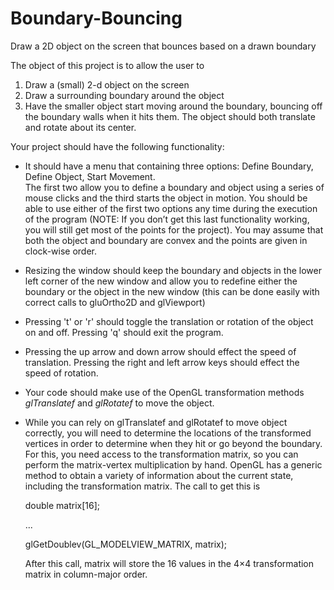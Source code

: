# Boundary-Bouncing
Draw a 2D object on the screen that bounces based on a drawn boundary

The object of this project is to allow the user to

1.  Draw a (small) 2-d object on the screen
2.  Draw a surrounding boundary around the object
3.  Have the smaller object start moving around the boundary, bouncing off the boundary walls when it hits them.  The object should both translate and rotate about its center.

Your project should have the following functionality:
- It  should  have  a  menu  that  containing  three  options: Define Boundary, Define Object, Start Movement.  
The first two allow you to define a boundary and object using a series of mouse clicks and the third starts the object in motion.
You should be able to use either of the first two options any time during the execution of the program (NOTE: If you don’t get this last functionality working, you will still get most of the points for the project).  You may assume that both the object and boundary are convex and the points are given in clock-wise order.

- Resizing the window should keep the boundary and objects in the lower left corner of the new window and allow you to redefine either the boundary or the object in the new window (this can be done easily with correct calls to gluOrtho2D and glViewport)
- Pressing 't' or 'r' should toggle the translation or rotation of the object on and off.  Pressing 'q' should exit the program.
- Pressing the up arrow and down arrow should effect the speed of translation.  Pressing the right and left arrow keys should effect the speed of rotation.
- Your  code  should  make  use  of  the  OpenGL  transformation  methods _glTranslatef_ and _glRotatef_ to move the object.
- While you can rely on glTranslatef and glRotatef to move object correctly, you will need to determine the locations of the transformed vertices in order to determine when they hit or go beyond the boundary. For this, you need access to the transformation matrix, so you can perform the matrix-vertex multiplication by hand. OpenGL has a generic method to obtain a variety of information about the current state, including the transformation matrix.  The call to get this is

  double matrix[16];
  
  ...
  
  glGetDoublev(GL_MODELVIEW_MATRIX, matrix);

  After this call, matrix will store the 16 values in the 4×4 transformation matrix in column-major order.

